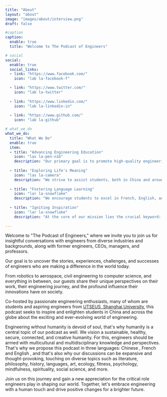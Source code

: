 ```yaml
---
title: "About"
layout: "about"
image: "images/about/interview.png"
draft: false

#caption
caption:
  enable: true
  title: "Welcome to The Podcast of Engineers"

# social
social:
  enable: true
  social_links:
  - link: "https://www.facebook.com/"
    icon: "lab la-facebook-f"

  - link: "https://www.twitter.com/"
    icon: "lab la-twitter"
    
  - link: "https://www.linkedin.com/"
    icon: "lab la-linkedin-in"
    
  - link: "https://www.github.com/"
    icon: "lab la-github"

# what_we_do
what_we_do:
  title: "What We Do"
  enable: true
  item:
  - title: "Advancing Engineering Education"
    icon: "las la-pen-nib"
    description: "Our primary goal is to promote high-quality engineering education. We are committed to providing valuable insights, advice, and resources to engineers and aspiring engineers to support their educational journey."
    
  - title: "Exploring Life's Meaning"
    icon: "las la-camera"
    description: "We strive to assist students, both in China and around the world, in gaining a deeper understanding of how to navigate university life, establish fulfilling careers, and lead meaningful lives. Our discussions aim to provide guidance and inspiration for life's various facets."
    
  - title: "Fostering Language Learning"
    icon: "lar la-snowflake"
    description: "We encourage students to excel in French, English, and Chinese language learning. Our diverse cohosting team finds joy in language, and we aim to make language learning an enjoyable and enriching experience for our audience."
 
  - title: "Igniting Inspiration"
    icon: "lar la-snowflake"
    description: "At the core of our mission lies the crucial keyword: \"Inspiration.\" We aspire to ignite the spark of inspiration in our listeners. Through compelling stories and discussions, we aim to motivate and empower students, leaving them inspired and enthusiastic about their journeys ahead."
 
---
```


Welcome to "The Podcast of Engineers," where we invite you to join us for insightful conversations with engineers from diverse industries and backgrounds, along with former engineers, CEOs, managers, and professors.

Our goal is to uncover the stories, experiences, challenges, and successes of engineers who are making a difference in the world today. 

From robotics to aerospace, civil engineering to computer science, and everything in between, our guests share their unique perspectives on their work, their engineering journey, and the profound influence their innovations have on society.

Co-hosted by passionate engineering enthusiasts, many of whom are students and aspiring engineers from [UTSEUS, Shanghai University](https://utseus.shu.edu.cn/en.htm), this podcast seeks to inspire and enlighten students in China and across the globe about the exciting and ever-evolving world of engineering. 

Engineering without humanity is devoid of soul, that's why humanity is a central topic of our podcast as well. We vision a sustainable, healthy, secure, connected, and creative humanity. For this, engineers should be armed with multicultural and multidisciplinary knowledge and perspectives. That's why we propose this podcast in three languages: Chinese <iconify-icon icon="twemoji:flag-for-flag-china" style="scale:1.0"></iconify-icon>, French <iconify-icon icon="twemoji:flag-for-flag-france" style="scale:1.0"></iconify-icon>  and English <iconify-icon icon="twemoji:flag-united-states" style="scale:1.0"></iconify-icon> <iconify-icon icon="twemoji:flag-united-kingdom"></iconify-icon>, and that's also why our discussions can be expansive and thought-provoking, touching on diverse topics such as literature, philosophy, history, languages, art, ecology, fitness, psychology, mindfulness, spirituality, social science, and more.

Join us on this journey and gain a new appreciation for the critical role engineers play in shaping our world. Together, let's embrace engineering with a human touch and drive positive changes for a brighter future.